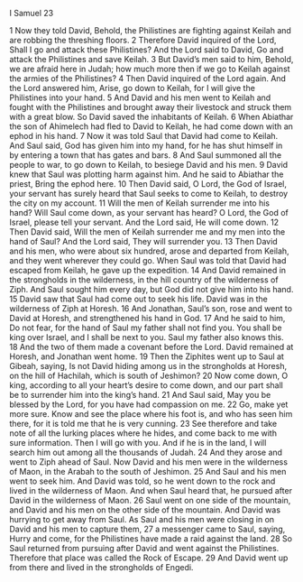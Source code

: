 I Samuel 23

1	Now they told David, Behold, the Philistines are fighting against Keilah and are robbing the threshing floors.
2	Therefore David inquired of the Lord, Shall I go and attack these Philistines? And the Lord said to David, Go and attack the Philistines and save Keilah.
3	But David’s men said to him, Behold, we are afraid here in Judah; how much more then if we go to Keilah against the armies of the Philistines?
4	Then David inquired of the Lord again. And the Lord answered him, Arise, go down to Keilah, for I will give the Philistines into your hand.
5	And David and his men went to Keilah and fought with the Philistines and brought away their livestock and struck them with a great blow. So David saved the inhabitants of Keilah.
6	When Abiathar the son of Ahimelech had fled to David to Keilah, he had come down with an ephod in his hand.
7	Now it was told Saul that David had come to Keilah. And Saul said, God has given him into my hand, for he has shut himself in by entering a town that has gates and bars.
8	And Saul summoned all the people to war, to go down to Keilah, to besiege David and his men.
9	David knew that Saul was plotting harm against him. And he said to Abiathar the priest, Bring the ephod here.
10	Then David said, O Lord, the God of Israel, your servant has surely heard that Saul seeks to come to Keilah, to destroy the city on my account.
11	Will the men of Keilah surrender me into his hand? Will Saul come down, as your servant has heard? O Lord, the God of Israel, please tell your servant. And the Lord said, He will come down.
12	Then David said, Will the men of Keilah surrender me and my men into the hand of Saul? And the Lord said, They will surrender you.
13	Then David and his men, who were about six hundred, arose and departed from Keilah, and they went wherever they could go. When Saul was told that David had escaped from Keilah, he gave up the expedition.
14	And David remained in the strongholds in the wilderness, in the hill country of the wilderness of Ziph. And Saul sought him every day, but God did not give him into his hand.
15	David saw that Saul had come out to seek his life. David was in the wilderness of Ziph at Horesh.
16	And Jonathan, Saul’s son, rose and went to David at Horesh, and strengthened his hand in God.
17	And he said to him, Do not fear, for the hand of Saul my father shall not find you. You shall be king over Israel, and I shall be next to you. Saul my father also knows this.
18	And the two of them made a covenant before the Lord. David remained at Horesh, and Jonathan went home.
19	Then the Ziphites went up to Saul at Gibeah, saying, Is not David hiding among us in the strongholds at Horesh, on the hill of Hachilah, which is south of Jeshimon?
20	Now come down, O king, according to all your heart’s desire to come down, and our part shall be to surrender him into the king’s hand.
21	And Saul said, May you be blessed by the Lord, for you have had compassion on me.
22	Go, make yet more sure. Know and see the place where his foot is, and who has seen him there, for it is told me that he is very cunning.
23	See therefore and take note of all the lurking places where he hides, and come back to me with sure information. Then I will go with you. And if he is in the land, I will search him out among all the thousands of Judah.
24	And they arose and went to Ziph ahead of Saul. Now David and his men were in the wilderness of Maon, in the Arabah to the south of Jeshimon.
25	And Saul and his men went to seek him. And David was told, so he went down to the rock and lived in the wilderness of Maon. And when Saul heard that, he pursued after David in the wilderness of Maon.
26	Saul went on one side of the mountain, and David and his men on the other side of the mountain. And David was hurrying to get away from Saul. As Saul and his men were closing in on David and his men to capture them,
27	a messenger came to Saul, saying, Hurry and come, for the Philistines have made a raid against the land.
28	So Saul returned from pursuing after David and went against the Philistines. Therefore that place was called the Rock of Escape.
29	And David went up from there and lived in the strongholds of Engedi.

